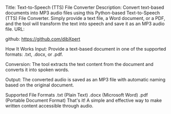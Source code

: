 Title: Text-to-Speech (TTS) File Converter
Description: Convert text-based documents into MP3 audio files using this Python-based Text-to-Speech (TTS) File Converter. Simply provide a text file, a Word document, or a PDF, and the tool will transform the text into speech and save it as an MP3 audio file.
URL:

github: https://github.com/dibXpert


How It Works
Input: Provide a text-based document in one of the supported formats: .txt, .docx, or .pdf.

Conversion: The tool extracts the text content from the document and converts it into spoken words.

Output: The converted audio is saved as an MP3 file with automatic naming based on the original document.

Supported File Formats
.txt (Plain Text)
.docx (Microsoft Word)
.pdf (Portable Document Format)
That's it! A simple and effective way to make written content accessible through audio.

